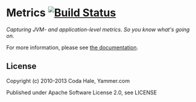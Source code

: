 Metrics [![Build Status](https://secure.travis-ci.org/dropwizard/metrics.png)](http://travis-ci.org/dropwizard/metrics)
=======

*Capturing JVM- and application-level metrics. So you know what's going on.*

For more information, please see [the documentation](http://metrics.codahale.com).


License
-------

Copyright (c) 2010-2013 Coda Hale, Yammer.com

Published under Apache Software License 2.0, see LICENSE

